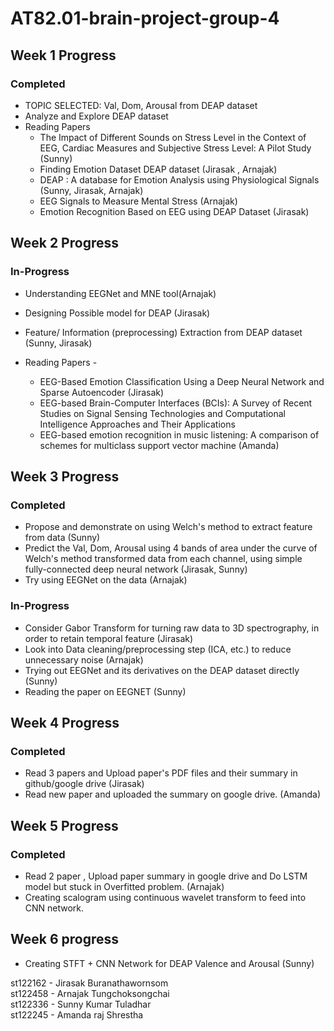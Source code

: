 # AT82.01-brain-project-group-4

## Week 1 Progress

### Completed
- TOPIC SELECTED: Val, Dom, Arousal from DEAP dataset
- Analyze and Explore DEAP dataset
- Reading Papers
  - The Impact of Different Sounds on Stress Level in the Context of EEG, Cardiac Measures and Subjective Stress Level: A Pilot Study (Sunny)
  - Finding Emotion Dataset DEAP dataset (Jirasak , Arnajak)
  - DEAP : A database for Emotion Analysis using Physiological Signals (Sunny, Jirasak, Arnajak)
  - EEG Signals to Measure Mental Stress (Arnajak)
  - Emotion Recognition Based on EEG using DEAP Dataset (Jirasak) 

## Week 2 Progress
### In-Progress
- Understanding EEGNet and MNE tool(Arnajak)
- Designing Possible model for DEAP (Jirasak)
- Feature/ Information (preprocessing) Extraction from DEAP dataset (Sunny, Jirasak)



- Reading Papers  - 
  - EEG-Based Emotion Classification Using a Deep Neural Network and Sparse Autoencoder (Jirasak)
  - EEG-based Brain-Computer Interfaces (BCIs): A Survey of Recent Studies on Signal Sensing Technologies and Computational Intelligence Approaches and Their Applications 
  - EEG-based emotion recognition in music listening: A comparison of schemes for multiclass support vector machine (Amanda)

## Week 3 Progress
### Completed
- Propose and demonstrate on using Welch's method to extract feature from data (Sunny)
- Predict the Val, Dom, Arousal using 4 bands of area under the curve of Welch's method transformed data from each channel, using simple fully-connected deep neural network (Jirasak, Sunny)
- Try using EEGNet on the data (Arnajak)

### In-Progress
- Consider Gabor Transform for turning raw data to 3D spectrography, in order to retain temporal feature (Jirasak)
- Look into Data cleaning/preprocessing step (ICA, etc.) to reduce unnecessary noise (Arnajak) 
- Trying out EEGNet and its derivatives on the DEAP dataset directly (Sunny)
- Reading the paper on EEGNET (Sunny)

## Week 4 Progress
### Completed
- Read 3 papers and Upload paper's PDF files and their summary in github/google drive (Jirasak)  
- Read new paper and uploaded the summary on google drive. (Amanda)

## Week 5 Progress
### Completed
- Read 2 paper , Upload paper summary in google drive and Do LSTM model but stuck in Overfitted problem. (Arnajak)
- Creating scalogram using continuous wavelet transform to feed into CNN network.

## Week 6 progress
- Creating STFT + CNN Network for DEAP Valence and Arousal (Sunny)


st122162 - Jirasak Buranathawornsom  
st122458 - Arnajak Tungchoksongchai  
st122336 - Sunny Kumar Tuladhar  
st122245 - Amanda raj Shrestha  
